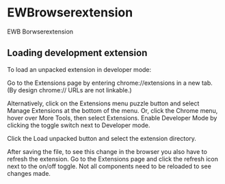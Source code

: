# EWBrowserextension
EWB Borwserextension

## Loading development extension
To load an unpacked extension in developer mode:

Go to the Extensions page by entering chrome://extensions in a new tab. (By design chrome:// URLs are not linkable.)

Alternatively, click on the Extensions menu puzzle button and select Manage Extensions at the bottom of the menu.
Or, click the Chrome menu, hover over More Tools, then select Extensions.
Enable Developer Mode by clicking the toggle switch next to Developer mode.

Click the Load unpacked button and select the extension directory.

After saving the file, to see this change in the browser you also have to refresh the extension. Go to the Extensions page and click the refresh icon next to the on/off toggle. Not all components need to be reloaded to see changes made.